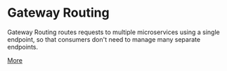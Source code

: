 # Gateway Routing
Gateway Routing routes requests to multiple microservices using a single endpoint, so that consumers don't need to manage many separate endpoints.

[More](https://docs.microsoft.com/azure/architecture/patterns/gateway-routing)